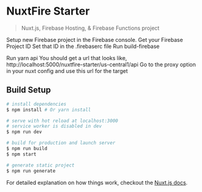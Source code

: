 # NuxtFire Starter

> Nuxt.js, Firebase Hosting, & Firebase Functions project


Setup new Firebase project in the Firebase console.
Get your Firebase Project ID
Set that ID in the .firebaserc file
Run build-firebase

Run yarn api
You should get a url that looks like, http://localhost:5000/nuxtfire-starter/us-central1/api
Go to the proxy option in your nuxt config and use this url for the target


## Build Setup

``` bash
# install dependencies
$ npm install # Or yarn install

# serve with hot reload at localhost:3000
# service worker is disabled in dev
$ npm run dev

# build for production and launch server
$ npm run build
$ npm start

# generate static project
$ npm run generate
```

For detailed explanation on how things work, checkout the [Nuxt.js docs](https://github.com/nuxt/nuxt.js).

